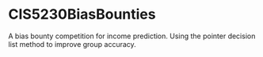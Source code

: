 # CIS5230BiasBounties
A bias bounty competition for income prediction. Using the pointer decision list method to improve group accuracy.
